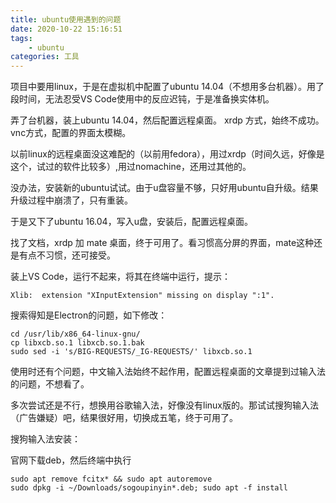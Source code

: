 ```yaml
---
title: ubuntu使用遇到的问题
date: 2020-10-22 15:16:51
tags:
    - ubuntu
categories: 工具
---
```


项目中要用linux，于是在虚拟机中配置了ubuntu 14.04（不想用多台机器）。用了段时间，无法忍受VS Code使用中的反应迟钝，于是准备换实体机。

<!--more-->

弄了台机器，装上ubuntu 14.04，然后配置远程桌面。 xrdp 方式，始终不成功。vnc方式，配置的界面太模糊。

以前linux的远程桌面没这难配的（以前用fedora），用过xrdp（时间久远，好像是这个，试过的软件比较多）,用过nomachine，还用过其他的。

没办法，安装新的ubuntu试试。由于u盘容量不够，只好用ubuntu自升级。结果升级过程中崩溃了，只有重装。

于是又下了ubuntu 16.04，写入u盘，安装后，配置远程桌面。

找了文档，xrdp 加 mate 桌面，终于可用了。看习惯高分屏的界面，mate这种还是有点不习惯，还可接受。

装上VS Code，运行不起来，将其在终端中运行，提示：

```
Xlib:  extension "XInputExtension" missing on display ":1".
```

搜索得知是Electron的问题，如下修改：

```
cd /usr/lib/x86_64-linux-gnu/
cp libxcb.so.1 libxcb.so.1.bak
sudo sed -i 's/BIG-REQUESTS/_IG-REQUESTS/' libxcb.so.1
```

使用时还有个问题，中文输入法始终不起作用，配置远程桌面的文章提到过输入法的问题，不想看了。

多次尝试还是不行，想换用谷歌输入法，好像没有linux版的。那试试搜狗输入法（广告嫌疑）吧，结果很好用，切换成五笔，终于可用了。

搜狗输入法安装：

官网下载deb，然后终端中执行

```
sudo apt remove fcitx* && sudo apt autoremove
sudo dpkg -i ~/Downloads/sogoupinyin*.deb; sudo apt -f install
```
